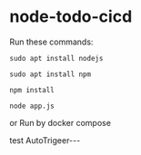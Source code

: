 # node-todo-cicd

Run these commands:


`sudo apt install nodejs`


`sudo apt install npm`


`npm install`

`node app.js`

or Run by docker compose

test
AutoTrigeer---

